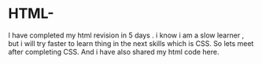 # HTML-
I have completed my html revision in 5 days . i know i am a slow learner , but i will try faster to learn thing in the next skills which is CSS. So lets meet after completing CSS. And i have also shared my html code here. 

